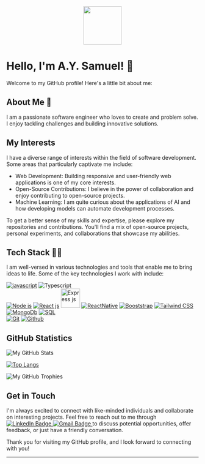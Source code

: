 <div id="header" align="center">
  <img src="https://media.giphy.com/media/M9gbBd9nbDrOTu1Mqx/giphy.gif" width="100"/>
</div>

# Hello, I'm A.Y. Samuel! 👋

Welcome to my GitHub profile! Here's a little bit about me:

## About Me 👨

I am a passionate software engineer who loves to create and problem solve. I enjoy tackling challenges and building innovative solutions.

## My Interests

I have a diverse range of interests within the field of software development. Some areas that particularly captivate me include:

- Web Development: Building responsive and user-friendly web applications is one of my core interests.
- Open-Source Contributions: I believe in the power of collaboration and enjoy contributing to open-source projects.
- Machine Learning: I am quite curious about the applications of AI and how developing models can automate development processes.

<!-- ## My Work
Throughout my journey, I've worked on numerous projects, both personal and professional. Here are a few highlights:
- Project 1: **Sentiment Analysis with Deep Learning** - Developed a sentiment analysis model using LSTM neural networks to classify emotions in text data.
- Project 2: **E-commerce Website** - Built a full-stack e-commerce website with features such as user authentication, product listing, and shopping cart functionality.
- Project 3: **OpenWeather API Wrapper** - Created a Python library that simplifies interaction with the OpenWeather API, providing easy access to weather data. -->

To get a better sense of my skills and expertise, please explore my repositories and contributions. You'll find a mix of open-source projects, personal experiments, and collaborations that showcase my abilities.

## Tech Stack 👨‍💻

I am well-versed in various technologies and tools that enable me to bring ideas to life. Some of the key technologies I work with include:

<div id="badges">
<a href="https://www.javascript.com/" target="_blank"><img src="https://img.icons8.com/?size=50&id=108784&format=png" alt="javascript"/></a>
 <a href"https://www.typescriptlang.org/" target="_blank"><img src="https://img.icons8.com/?size=50&id=uJM6fQYqDaZK&format=png" alt="Typescript"/></a>
</div>
 <div>
  <a href="https://nodejs.org/en" target="_blank"><img src="https://img.icons8.com/?size=50&id=54087&format=png" alt="Node js"/></a>
  <a href="https://react.dev/" target="_blank"><img src="https://img.icons8.com/?size=50&id=bzf0DqjXFHIW&format=png" alt="React js"/></a>
  <a href="https://expressjs.com/" target="_blank"><img src="https://e7.pngegg.com/pngimages/925/447/png-clipart-express-js-node-js-javascript-mongodb-node-js-text-trademark-thumbnail.png" width="50" alt="Express js"/></a>
  <a href="https://reactnative.dev/" target="_blank"><img src="https://img.icons8.com/?size=50&id=123605&format=png" alt="ReactNative"/></a>
  <a href="https://getbootstrap.com/docs/5.0/getting-started/introduction/" target="_blank"><img src="https://img.icons8.com/?size=50&id=84710&format=png" alt="Booststrap"/></a>
  <a href="https://tailwindcss.com/" target="_blank"><img src="https://img.icons8.com/?size=50&id=CIAZz2CYc6Kc&format=png" alt="Tailwind CSS"/></a>
</div>
<div>
  <a href="https://nodejs.org/en" target="_blank"><img src="https://img.icons8.com/?size=50&id=74402&format=png" alt="MongoDb"/></a>
  <a href="https://react.dev/" target="_blank"><img src="https://img.icons8.com/?size=50&id=13406&format=png" alt="SQL"/></a>
</div>
<div>
  <a href="https://nodejs.org/en" target="_blank"><img src="https://img.icons8.com/?size=50&id=20906&format=png" alt="Git"/></a>
  <a href="https://react.dev/" target="_blank"><img src="https://img.icons8.com/?size=50&id=63777&format=png" alt="Github"/></a>
</div>

## GitHub Statistics

![My GitHub Stats](https://github-read-me-stats.vercel.app/api?username=AYSamuel&show_icons=true)

[![Top Langs](https://github-read-me-stats.vercel.app/api/top-langs/?username=AYSamuel&&hide_progress=true)](https://github.com/AYSamuel/github-readme-stats)

![My GitHub Trophies](https://github-profile-trophy.vercel.app/?username=AYSamuel&theme=radical)

<!-- ## Random Developer Quote
> "Any fool can write code that a computer can understand. Good programmers write code that humans can understand." - Martin Fowler -->

## Get in Touch

I'm always excited to connect with like-minded individuals and collaborate on interesting projects. Feel free to reach out to me through
<span id="badges">
<a href="https://www.linkedin.com/in/aysamuel/" target="_blank">
<img src="https://img.shields.io/badge/LinkedIn-blue?style=for-the-badge&logo=linkedin&logoColor=white" alt="LinkedIn Badge"/>
</a>
<a href="mailto:aysamuel007@gmail.com" target="_blank">
<img src="https://img.shields.io/badge/gmail-red?style=for-the-badge&logo=gmail&logoColor=white" alt="Gmail Badge"/>
</a>
</span>
to discuss potential opportunities, offer feedback, or just have a friendly conversation.

Thank you for visiting my GitHub profile, and I look forward to connecting with you!

---

<!--
**AYSamuel/AYSamuel** is a ✨ _special_ ✨ repository because its `README.md` (this file) appears on your GitHub profile.

Here are some ideas to get you started:

- 🔭 I’m currently working on ...
- 🌱 I’m currently learning ...
- 👯 I’m looking to collaborate on ...
- 🤔 I’m looking for help with ...
- 💬 Ask me about ...
- 📫 How to reach me: ...
- 😄 Pronouns: ...
- ⚡ Fun fact: ...
-->
